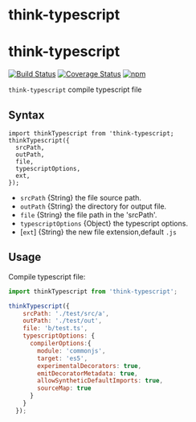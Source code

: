 # think-typescript


# think-typescript
[![Build Status](https://travis-ci.org/thinkjs/think-typescript.svg?branch=master)](https://travis-ci.org/thinkjs/think-typescript)
[![Coverage Status](https://coveralls.io/repos/github/thinkjs/think-typescript/badge.svg?branch=master)](https://coveralls.io/github/thinkjs/think-typescript?branch=master)
[![npm](https://img.shields.io/badge/npm-1.0.0-blue.svg)](https://www.npmjs.com/package/think-typescript)

`think-typescript` compile typescript file

## Syntax

```
import thinkTypescript from 'think-typescript;
thinkTypescript({
  srcPath,
  outPath,
  file,
  typescriptOptions,
  ext,
});

```

- `srcPath`           {String} the file source path.
- `outPath`           {String} the directory for output file.
- `file`              {String} the file path in the 'srcPath'.
- `typescriptOptions` {Object} the typescript options.
- [`ext`]             {String} the new file extension,default `.js`

## Usage

Compile typescript file:

```js
import thinkTypescript from 'think-typescript';

thinkTypescript({
    srcPath: './test/src/a',
    outPath: './test/out',
    file: 'b/test.ts',
    typescriptOptions: {
      compilerOptions:{
        module: 'commonjs',
        target: 'es5',
        experimentalDecorators: true,
        emitDecoratorMetadata: true,
        allowSyntheticDefaultImports: true,
        sourceMap: true
      }
    }
  });

```
